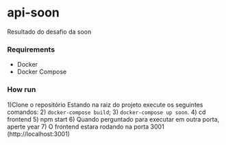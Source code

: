 # api-soon
Resultado do desafio da soon

### Requirements

- Docker
- Docker Compose

### How run
1)Clone o repositório
Estando na raiz do projeto execute os seguintes comandos:
2) `docker-compose build`;
3) `docker-compose up soon`.
4) cd frontend
5) npm start
6) Quando perguntado para executar em outra porta, aperte year
7) O frontend estara rodando na porta 3001 (http://localhost:3001)
